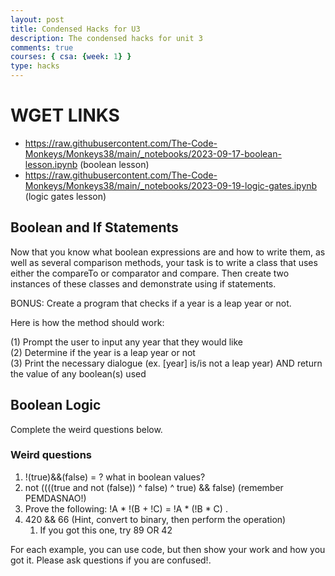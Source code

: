 ```yaml
---
layout: post
title: Condensed Hacks for U3
description: The condensed hacks for unit 3
comments: true
courses: { csa: {week: 1} }
type: hacks
---
```



# WGET LINKS
- https://raw.githubusercontent.com/The-Code-Monkeys/Monkeys38/main/_notebooks/2023-09-17-boolean-lesson.ipynb (boolean lesson)
- https://raw.githubusercontent.com/The-Code-Monkeys/Monkeys38/main/_notebooks/2023-09-19-logic-gates.ipynb (logic gates lesson)

## Boolean and If Statements

Now that you know what boolean expressions are and how to write them, as well as several comparison methods, your task is to write a class that uses either the compareTo or comparator and compare. Then create two instances of these classes and demonstrate using if statements. 

BONUS: Create a program that checks if a year is a leap year or not.

Here is how the method should work: 

(1) Prompt the user to input any year that they would like <br>
(2) Determine if the year is a leap year or not <br>
(3) Print the necessary dialogue (ex. [year] is/is not a leap year) AND return the value of any boolean(s) used
 
 ## Boolean Logic

Complete the weird questions below.
### Weird questions
1. !(true)&&(false) = ? what in boolean values?
2. not ((((true and not (false)) ^ false) ^ true) && false) (remember PEMDASNAO!)
3. Prove the following: !A * !(B + !C) = !A * (!B * C)
.
4. 420 && 66 (Hint, convert to binary, then perform the operation)
   1. If you got this one, try 89 OR 42

For each example, you can use code, but then show your work and how you got it. Please ask questions if you are confused!.